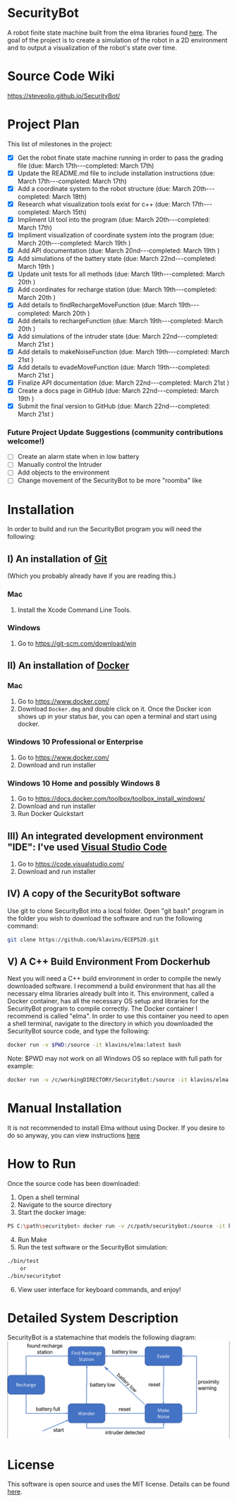 # SecurityBot
A robot finite state machine built from the elma libraries found [here](https://github.com/klavinslab/elma).  The goal of the project is to create a simulation of the robot in a 2D environment and to output a visualization of the robot's state over time.

# Source Code Wiki
https://steveolio.github.io/SecurityBot/

# Project Plan
This list of milestones in the project:
- [x] Get the robot finate state machine running in order to pass the grading file (due: March 17th---completed: March 17th)
- [x] Update the README.md file to include installation instructions (due: March 17th---completed: March 17th)
- [x] Add a coordinate system to the robot structure  (due: March 20th---completed: March 18th)
- [x] Research what visualization tools exist for c++ (due: March 17th---completed: March 15th) 
- [x] Impliment UI tool into the program (due: March 20th---completed: March 17th)
- [x] Impliment visualization of coordinate system into the program (due: March 20th---completed: March 19th )
- [x] Add API documentation (due: March 20nd---completed: March 19th )
- [x] Add simulations of the battery state (due: March 22nd---completed: March 19th )
- [x] Update unit tests for all methods (due: March 19th---completed: March 20th )
- [x] Add coordinates for recharge station (due: March 19th---completed: March 20th )
- [x] Add details to findRechargeMoveFunction (due: March 19th---completed: March 20th )
- [x] Add details to rechargeFunction (due: March 19th---completed: March 20th )
- [x] Add simulations of the intruder state (due: March 22nd---completed: March 21st )
- [X] Add details to makeNoiseFunction (due: March 19th---completed: March 21st )
- [X] Add details to evadeMoveFunction (due: March 19th---completed: March 21st )
- [x] Finalize API documentation (due: March 22nd---completed: March 21st )
- [x] Create a docs page in GitHub (due: March 22nd---completed: March 19th )
- [x] Submit the final version to GitHub (due: March 22nd---completed: March 21st )
### Future Project Update Suggestions (community contributions welcome!)
- [ ] Create an alarm state when in low battery
- [ ] Manually control the Intruder
- [ ] Add objects to the environment
- [ ] Change movement of the SecurityBot to be more "roomba" like

# Installation
In order to build and run the SecurityBot program you will need the following:

## I)  An installation of [Git](https://git-scm.com/)
(Which you probably already have if you are reading this.)
### Mac
1. Install the Xcode Command Line Tools.
### Windows
1. Go to https://git-scm.com/download/win

## II)  An installation of [Docker](https://www.docker.com/)
### Mac
1. Go to https://www.docker.com/
2. Download `Docker.dmg` and double click on it. Once the Docker icon shows up in your status bar, you can open a terminal and start using docker.
### Windows 10 Professional or Enterprise
1. Go to https://www.docker.com/
2. Download and run installer
### Windows 10 Home and possibly Windows 8
1. Go to https://docs.docker.com/toolbox/toolbox_install_windows/
2. Download and run installer
3. Run Docker Quickstart

## III)  An integrated development environment "IDE": I've used [Visual Studio Code](https://code.visualstudio.com/)
1. Go to https://code.visualstudio.com/
2. Download and run installer

## IV)  A copy of the SecurityBot software
Use git to clone SecurityBot into a local folder.
Open "git bash" program in the folder you wish to download the software and run the following command:
```bash
git clone https://github.com/klavins/ECEP520.git
```
## V)  A C++ Build Environment From Dockerhub
Next you will need a C++ build environment in order to compile the newly downloaded software.  I recommend a build environment that has all the necessary elma libraries already built into it.  This environment, called a Docker container, has all the necessary OS setup and libraries for the SecurityBot program to compile correctly.  The Docker container I recommend is called "elma".
In order to use this container you need to open a shell terminal, navigate to the directory in which you downloaded the SecurityBot source code, and type the following:
```bash
docker run -v $PWD:/source -it klavins/elma:latest bash
```
Note: $PWD may not work on all Windows OS so replace with full path for example:
```bash
docker run -v /c/workingDIRECTORY/SecurityBot:/source -it klavins/elma:latest bash
```      

# Manual Installation
It is not recommended to install Elma without using Docker.  If you desire to do so anyway, you can view instructions [here](https://github.com/klavinslab/elma/blob/master/README.md#manual-installation)

# How to Run
Once the source code has been downloaded:
1. Open a shell terminal
2. Navigate to the source directory
3. Start the docker image: 
```bash
PS C:\path\securitybot> docker run -v /c/path/securitybot:/source -it klavins/elma:latest bash
```
4. Run Make
5. Run the test software or the SecurityBot simulation:
```bash
./bin/test
    or 
./bin/securitybot
```
6. View user interface for keyboard commands, and enjoy!

# Detailed System Description
SecurityBot is a statemachine that models the following diagram:
<img src="./images/system.png" width="620">

# License
This software is open source and uses the MIT license. Details can be found [here](https://github.com/steveolio/SecurityBot/blob/master/LICENSE).